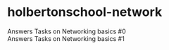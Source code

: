# holbertonschool-network
Answers Tasks on Networking basics #0\
Answers Tasks on Networking basics #1

